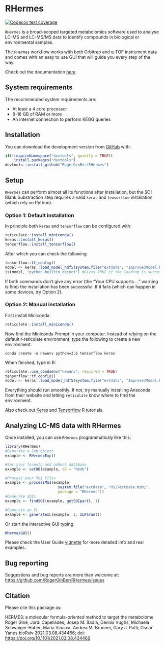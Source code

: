 
<!-- README.md is generated from README.Rmd. Please edit that file -->

# RHermes

<!-- badges: start -->

[![Codecov test
coverage](https://codecov.io/gh/RogerGinBer/RHermes/branch/master/graph/badge.svg?token=HL73R4GHFJ)](https://codecov.io/gh/RogerGinBer/RHermes?branch=master)

<!-- badges: end -->

`RHermes` is a broad-scoped targeted metabolomics software used to
analyse LC-MS and LC-MS/MS data to identify compounds in biological or
environmental samples.

The `RHermes` workflow works with both Orbitrap and q-TOF instrument
data and comes with an easy to use GUI that will guide you every step of
the way.

Check out the documentation
[here](https://rogerginber.github.io/RHermes/)

## System requirements

The recommended system requirements are:

-   At least a 4 core processor
-   8-16 GB of RAM or more
-   An internet connection to perform KEGG queries

## Installation

You can download the development version from
[GitHub](https://github.com/RogerGinBer/RHermes) with:

``` r
if(!requireNamespace("devtools", quietly = TRUE))
    install.packages("devtools")
devtools::install_github("RogerGinBer/RHermes")
```

## Setup

`RHermes` can perform almost all its functions after installation, but
the SOI Blank Substraction step requires a valid `keras` and
`tensorflow` installation (which rely on Python).

### Option 1: Default installation

In principle both `keras` and `tensorflow` can be configured with:

``` r
reticulate::install_miniconda()
keras::install_keras()
tensorflow::install_tensorflow()
```

After which you can check the following:

``` r
tensorflow::tf_config()
model <- keras::load_model_hdf5(system.file("extdata", "ImprovedModel.h5", package = "RHermes"))
is(model, "python.builtin.object") #Gives TRUE if the loading is successful.
```

If both commands don’t give any error (the “Your CPU supports …” warning
is fine) the installation has been successful. If it fails (which can
happen in some devices, try Option 2).

### Option 2: Manual installation

First install Miniconda:

``` r
reticulate::install_miniconda()
```

Now find the Miniconda Prompt in your computer. Instead of relying on
the default r-reticulate environment, type the following to create a new
environment:

`conda create -n newenv python=3.6 tensorflow keras`

When finished, type in R:

``` r
reticulate::use_condaenv("newenv", required = TRUE)
tensorflow::tf_config()
model <- keras::load_model_hdf5(system.file("extdata", "ImprovedModel.h5", package = "RHermes"))
```

Everything should run smoothly. If not, try manually installing Anaconda
from their website and letting `reticulate` know where to find the
environment.

Also check out
[Keras](https://tensorflow.rstudio.com/tutorials/beginners/basic-ml/)
and [Tensorflow](https://tensorflow.rstudio.com/tutorials/) R tutorials.

## Analyzing LC-MS data with RHermes

Once installed, you can use `RHermes` programmaticaly like this:

``` r
library(RHermes)
#Generate a Exp object
example <- RHermesExp()

#Set your formula and adduct database
example <- setDB(example, db = "hmdb")

#Process your MS1 files
example <- processMS1(example,
                        system.file("extdata", "MS1TestData.mzML",
                        package = "RHermes"))
#Generate SOIs
example <- findSOI(example, getSOIpar(), 1)

#Generate an IL 
example <- generateIL(example, 1, ILParam())
```

Or start the interactive GUI typing:

``` r
RHermesGUI()
```

Please check the User Guide
[vignette](https://rogerginber.github.io/RHermes/articles/RHermes_UserGuide.html)
for more detailed info and real examples.

## Bug reporting

Suggestions and bug reports are more than welcome at:
<https://github.com/RogerGinBer/RHermes/issues>

## Citation

Please cite this package as:

HERMES: a molecular formula-oriented method to target the metabolome
Roger Giné, Jordi Capellades, Josep M. Badia, Dennis Vughs, Michaela
Schwaiger-Haber, Maria Vinaixa, Andrea M. Brunner, Gary J. Patti, Oscar
Yanes bioRxiv 2021.03.08.434466; doi:
<https://doi.org/10.1101/2021.03.08.434466>
